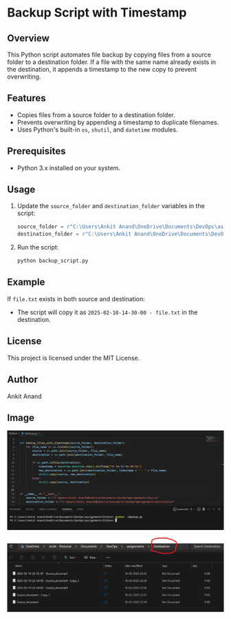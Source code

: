 # Backup Script with Timestamp

## Overview
This Python script automates file backup by copying files from a source folder to a destination folder. If a file with the same name already exists in the destination, it appends a timestamp to the new copy to prevent overwriting.

## Features
- Copies files from a source folder to a destination folder.
- Prevents overwriting by appending a timestamp to duplicate filenames.
- Uses Python's built-in `os`, `shutil`, and `datetime` modules.

## Prerequisites
- Python 3.x installed on your system.

## Usage
1. Update the `source_folder` and `destination_folder` variables in the script:
   ```python
   source_folder = r"C:\Users\Ankit Anand\OneDrive\Documents\DevOps\assignments\Source"
   destination_folder = r"C:\Users\Ankit Anand\OneDrive\Documents\DevOps\assignments\Destination"
   ```
2. Run the script:
   ```bash
   python backup_script.py
   ```

## Example
If `file.txt` exists in both source and destination:
- The script will copy it as `2025-02-10-14-30-00 - file.txt` in the destination.

## License
This project is licensed under the MIT License.

## Author
Ankit Anand

## Image
![Alt text](https://github.com/ankitanand200193/PythonAssignement/blob/b1935eb54d7a8d0ae3817888f730709c6103f929/backup%20screenshot.png)

![Alt text](https://github.com/ankitanand200193/PythonAssignement/blob/b1935eb54d7a8d0ae3817888f730709c6103f929/destination_folder.png)
